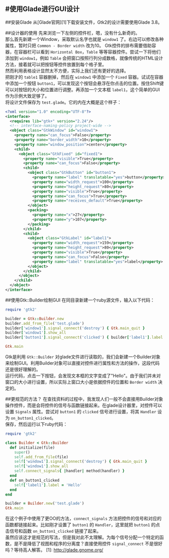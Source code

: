 #使用Glade进行GUI设计
------

##安装Glade
从[Glade官网][1]下载安装文件，Gtk2的设计需要使用Glade 3.8。

##设计器的使用
先来浏览一下左侧的控件栏，嗯，没有什么新奇的。  
那么首先新建一个Window，采取默认名字也就是 `window1` 了。右边可以修改各种属性，暂时只把 `Common - Border width` 改为10。
Gtk控件的排布需要借助容器，在容器栏可以看到 `Horizontal Box`，`Table` 等等容器控件。尝试一下将他们添加到 `window1`，例如 `Table` 会把窗口按照行列分成数格，就像传统的HTML设计方法，接着就可以把按钮等控件放置到每个格子里。  
然而利用表格设计显然太不方便，实际上我们还有更好的选择。  
把刚才的 `table1` 容器删掉，然后在 `window1` 中添加一个 `Fixed` 容器。试试在容器中添加一个按钮 `button1`，可以发现这个按钮会悬浮在你点击的位置。按住Shift键可以对按钮的大小和位置进行调整。再添加一个文本框 `label1`，这个简单的GUI作为示例大致足够了。  
将设计文件保存为 `test.glade`。它的内在大概是这个样子：
```xml
<?xml version="1.0" encoding="UTF-8"?>
<interface>
  <requires lib="gtk+" version="2.24"/>
  <!-- interface-naming-policy project-wide -->
  <object class="GtkWindow" id="window1">
    <property name="can_focus">False</property>
    <property name="border_width">10</property>
    <property name="window_position">center</property>
    <child>
      <object class="GtkFixed" id="fixed1">
        <property name="visible">True</property>
        <property name="can_focus">False</property>
        <child>
          <object class="GtkButton" id="button1">
            <property name="label" translatable="yes">button</property>
            <property name="width_request">100</property>
            <property name="height_request">80</property>
            <property name="visible">True</property>
            <property name="can_focus">True</property>
            <property name="receives_default">True</property>
          </object>
          <packing>
            <property name="x">27</property>
            <property name="y">107</property>
          </packing>
        </child>
        <child>
          <object class="GtkLabel" id="label1">
            <property name="width_request">159</property>
            <property name="height_request">80</property>
            <property name="visible">True</property>
            <property name="can_focus">False</property>
            <property name="label" translatable="yes">label</property>
          </object>
        </child>
      </object>
    </child>
  </object>
</interface>
```
##使用Gtk::Builder绘制GUI
在同目录新建一个ruby源文件，输入以下代码：
```ruby
require 'gtk2'

builder = Gtk::Builder.new
builder.add_from_file('test.glade')
builder['window1'].signal_connect('destroy') { Gtk.main_quit }
builder['window1'].show_all
builder['button1'].signal_connect('clicked') { builder['label1'].label = 'Hello' }

Gtk.main
```
Gtk是利用 `Gtk::Builder` 对glade文件进行读取的，我们会新建一个Builder对象来绘制GUI。利用Builder对象可以直接对控件进行属性和方法的操作，这段代码还是很好理解的。  
运行代码，点击一下按钮，会发现文本框的文字变成了"Hello"。由于我们并未对窗口的大小进行设置，所以实际上窗口大小是依据控件的位置和 `Border width` 决定的。  

##更规范的方法？
在查找资料的过程中，我发现人们一般不会直接用Builder对象操作控件，而是会将控件的信号与函数链接起来。在glade设计器里，对控件可以设置 `Signals` 属性。尝试对 `button1` 的 `clicked` 信号进行设置，将其 `Handler` 设为 `on_button1_clicked`。  
保存，然后运行以下ruby代码：
```ruby
require 'gtk2'

class Builder < Gtk::Builder
  def initialize(file)
    super()
    self.add_from_file(file)
    self['window1'].signal_connect('destroy') { Gtk.main_quit }
    self['window1'].show_all
    self.connect_signals{ |handler| method(handler) }
  end
  def on_button1_clicked
    self['label1'].label = 'Hello'
  end
end

builder = Builder.new('test.glade')
Gtk.main
```
在这个例子中使用了更OO的方法，`connect_signals` 方法把控件的信号和对应的函数都链接起来。比如刚才设置了 `button1` 的 `Handler`，这里就把 `button1` 的点击信号和函数 `on_button1_clicked` 链接了起来。  
虽然应该这才是规范的写法，但是我对此不太理解。为每个信号分配一个特定的函数，是不是降低了视图和程序的分离度？直接使用控件 `signal_connect` 不是很好吗？等待高人解答。
  [1]: http://glade.gnome.org/
